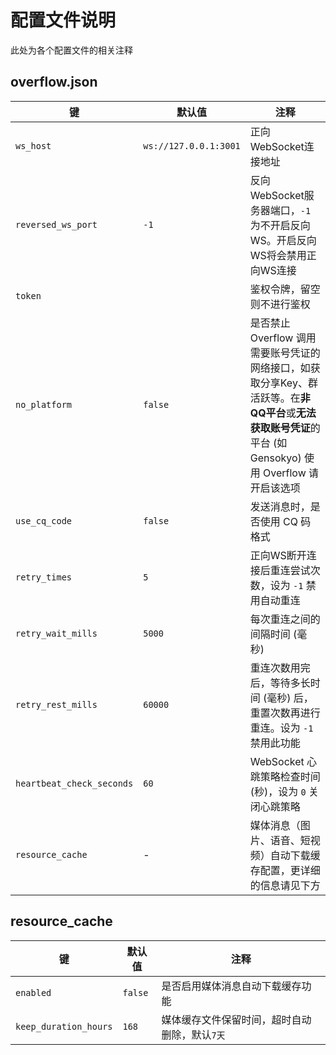 # 配置文件说明

此处为各个配置文件的相关注释

## overflow.json

| 键                         | 默认值                   | 注释                                                                                                   |
|---------------------------|-----------------------|------------------------------------------------------------------------------------------------------|
| `ws_host`                 | `ws://127.0.0.1:3001` | 正向WebSocket连接地址                                                                                      |
| `reversed_ws_port`        | `-1`                  | 反向WebSocket服务器端口，`-1` 为不开启反向WS。开启反向WS将会禁用正向WS连接                                                      |
| `token`                   |                       | 鉴权令牌，留空则不进行鉴权                                                                                        |
| `no_platform`             | `false`               | 是否禁止 Overflow 调用需要账号凭证的网络接口，如获取分享Key、群活跃等。在**非QQ平台**或**无法获取账号凭证**的平台 (如 Gensokyo) 使用 Overflow 请开启该选项 |
| `use_cq_code`             | `false`               | 发送消息时，是否使用 CQ 码格式                                                                                    |
| `retry_times`             | `5`                   | 正向WS断开连接后重连尝试次数，设为 `-1` 禁用自动重连                                                                       |
| `retry_wait_mills`        | `5000`                | 每次重连之间的间隔时间 (毫秒)                                                                                     |
| `retry_rest_mills`        | `60000`               | 重连次数用完后，等待多长时间 (毫秒) 后，重置次数再进行重连。设为 `-1` 禁用此功能                                                        |
| `heartbeat_check_seconds` | `60`                  | WebSocket 心跳策略检查时间 (秒)，设为 `0` 关闭心跳策略                                                                 |
| `resource_cache`          | -                     | 媒体消息（图片、语音、短视频）自动下载缓存配置，更详细的信息请见下方                                                                   |

## resource_cache

| 键                     | 默认值     | 注释                       |
|-----------------------|---------|--------------------------|
| `enabled`             | `false` | 是否启用媒体消息自动下载缓存功能         |
| `keep_duration_hours` | `168`   | 媒体缓存文件保留时间，超时自动删除，默认`7天` |

